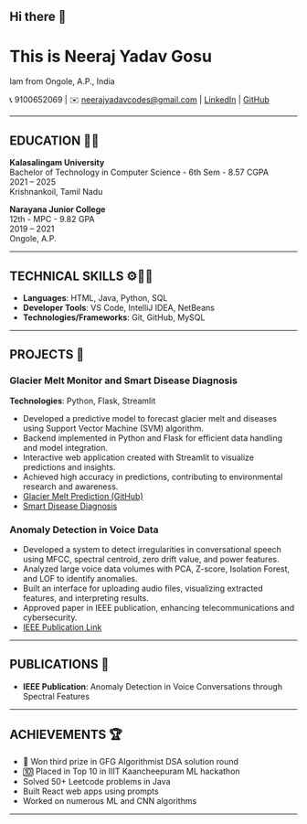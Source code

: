 ## Hi there 👋
# This is  Neeraj Yadav Gosu  
Iam from Ongole, A.P., India

📞 9100652069 | ✉️ neerajyadavcodes@gmail.com | [LinkedIn](https://www.linkedin.com/in/neeraj-yadav-gosu-3670a0233/) | [GitHub](https://github.com/NeerajYadavGosu)

___

## EDUCATION 🧑‍🎓

**Kalasalingam University**  
Bachelor of Technology in Computer Science - 6th Sem - 8.57 CGPA  
2021 – 2025  
Krishnankoil, Tamil Nadu

**Narayana Junior College**  
12th - MPC - 9.82 GPA  
2019 – 2021  
Ongole, A.P.

___

## TECHNICAL SKILLS ⚙️🧑‍💻

- **Languages**: HTML, Java, Python, SQL  
- **Developer Tools**: VS Code, IntelliJ IDEA, NetBeans  
- **Technologies/Frameworks**: Git, GitHub, MySQL  

___

## PROJECTS 👯

### Glacier Melt Monitor and Smart Disease Diagnosis  
**Technologies**: Python, Flask, Streamlit  

- Developed a predictive model to forecast glacier melt and diseases using Support Vector Machine (SVM) algorithm.
- Backend implemented in Python and Flask for efficient data handling and model integration.
- Interactive web application created with Streamlit to visualize predictions and insights.
- Achieved high accuracy in predictions, contributing to environmental research and awareness.
- [Glacier Melt Prediction (GitHub)](https://github.com/NeerajYadavGosu/GlacierMeltPrediction)
- [Smart Disease Diagnosis](https://smart-disease-prediction.onrender.com)

### Anomaly Detection in Voice Data  

- Developed a system to detect irregularities in conversational speech using MFCC, spectral centroid, zero drift value, and power features.
- Analyzed large voice data volumes with PCA, Z-score, Isolation Forest, and LOF to identify anomalies.
- Built an interface for uploading audio files, visualizing extracted features, and interpreting results.
- Approved paper in IEEE publication, enhancing telecommunications and cybersecurity.
- [IEEE Publication Link](https://ieeexplore.ieee.org/document/10625647/)

___

## PUBLICATIONS 🧾

- **IEEE Publication**: Anomaly Detection in Voice Conversations through Spectral Features

___

## ACHIEVEMENTS 🏆


- 🥉 Won third prize in GFG Algorithmist DSA solution round  
- 🔟 Placed in Top 10 in IIIT Kaancheepuram ML hackathon  
- Solved 50+ Leetcode problems in Java  
- Built React web apps using prompts  
- Worked on numerous ML and CNN algorithms  

___
